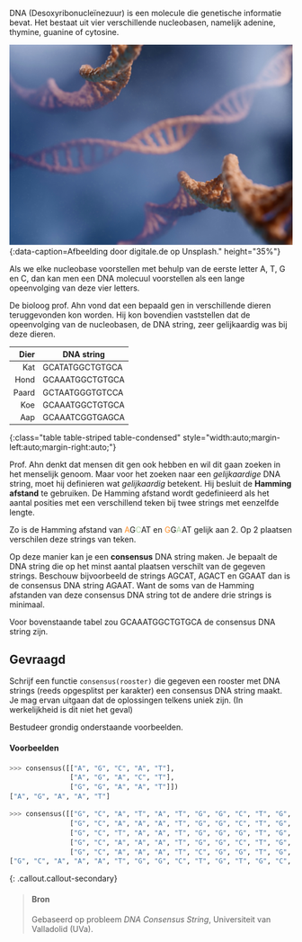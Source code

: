 DNA (Desoxyribonucleïnezuur) is een molecule die genetische informatie bevat. Het bestaat uit vier verschillende nucleobasen, namelijk adenine, thymine, guanine of cytosine.

![Afbeelding door digitale.de op Unsplash.](media/digitale-de.jpg "Afbeelding door digitale.de op Unsplash."){:data-caption=Afbeelding door digitale.de op Unsplash." height="35%"}

Als we elke nucleobase voorstellen met behulp van de eerste letter A, T, G en C, dan kan men een DNA molecuul voorstellen als een lange opeenvolging van deze vier letters.

De bioloog prof. Ahn vond dat een bepaald gen in verschillende dieren teruggevonden kon worden. Hij kon bovendien vaststellen dat de opeenvolging van de nucleobasen, de DNA string, zeer gelijkaardig was bij deze dieren. 

| Dier  | DNA string        |
|------:|-------------------|
| Kat   | <span style="font-family=monospace">GCATATGGCTGTGCA</span>   |
| Hond  | <span style="font-family=monospace">GCAAATGGCTGTGCA</span>   |
| Paard | <span style="font-family=monospace">GCTAATGGGTGTCCA</span>   |
| Koe   | <span style="font-family=monospace">GCAAATGGCTGTGCA</span>   |
| Aap   | <span style="font-family=monospace">GCAAATCGGTGAGCA</span>   |
{:class="table table-striped table-condensed" style="width:auto;margin-left:auto;margin-right:auto;"}

Prof. Ahn denkt dat mensen dit gen ook hebben en wil dit gaan zoeken in het menselijk genoom. Maar voor het zoeken naar een *gelijkaardige* DNA string, moet hij definieren wat *gelijkaardig* betekent. Hij besluit de **Hamming afstand** te gebruiken. De Hamming afstand wordt gedefinieerd als het aantal posities met een verschillend teken bij twee strings met eenzelfde lengte.

Zo is de Hamming afstand van <span style="font-family=monospace"><span style="color:#FF8E27">A</span>G<span style="color:#A9D19B">C</span>AT</span> en <span style="font-family=monospace"><span style="color:#FF8E27">G</span>G<span style="color:#A9D19B">A</span>AT</span> gelijk aan 2. Op 2 plaatsen verschilen deze strings van teken. 

Op deze manier kan je een **consensus** DNA string maken. Je bepaalt de DNA string die op het minst aantal plaatsen verschilt van de gegeven strings.  Beschouw bijvoorbeeld de strings <span style="font-family=monospace">AGCAT</span>, <span style="font-family=monospace">AGACT</span> en <span style="font-family=monospace">GGAAT</span> dan is de consensus DNA string <span style="font-family=monospace">AGAAT</span>. Want de soms van de Hamming afstanden van deze consensus DNA string tot de andere drie strings is minimaal.

Voor bovenstaande tabel zou <span style="font-family=monospace">GCAAATGGCTGTGCA</span> de consensus DNA string zijn.

## Gevraagd

Schrijf een functie `consensus(rooster)` die gegeven een rooster met DNA strings (reeds opgesplitst per karakter) een consensus DNA string maakt. Je mag ervan uitgaan dat de oplossingen telkens uniek zijn. (In werkelijkheid is dit niet het geval)

Bestudeer grondig onderstaande voorbeelden.

#### Voorbeelden

```python
>>> consensus([["A", "G", "C", "A", "T"],
               ["A", "G", "A", "C", "T"],
               ["G", "G", "A", "A", "T"]])
["A", "G", "A", "A", "T"]
```

```python
>>> consensus([["G", "C", "A", "T", "A", "T", "G", "G", "C", "T", "G", "T", "G", "C", "A"],
               ["G", "C", "A", "A", "A", "T", "G", "G", "C", "T", "G", "T", "G", "C", "A"],
               ["G", "C", "T", "A", "A", "T", "G", "G", "G", "T", "G", "T", "C", "C", "A"],
               ["G", "C", "A", "A", "A", "T", "G", "G", "C", "T", "G", "T", "G", "C", "A"],
               ["G", "C", "A", "A", "A", "T", "C", "G", "G", "T", "G", "A", "G", "C", "A"]])
["G", "C", "A", "A", "A", "T", "G", "G", "C", "T", "G", "T", "G", "C", "A"]
```

{: .callout.callout-secondary}
>#### Bron
> Gebaseerd op probleem *DNA Consensus String*, Universiteit van Valladolid (UVa). 
